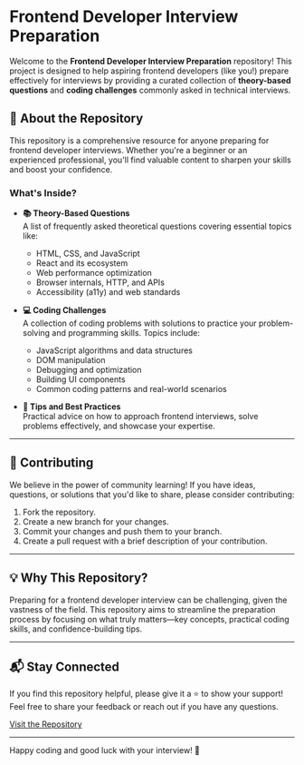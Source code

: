 # Frontend Developer Interview Preparation

Welcome to the **Frontend Developer Interview Preparation** repository! This project is designed to help aspiring frontend developers (like you!) prepare effectively for interviews by providing a curated collection of **theory-based questions** and **coding challenges** commonly asked in technical interviews.

## 🌟 About the Repository

This repository is a comprehensive resource for anyone preparing for frontend developer interviews. Whether you're a beginner or an experienced professional, you'll find valuable content to sharpen your skills and boost your confidence.

### What's Inside?

- **📚 Theory-Based Questions**  
  A list of frequently asked theoretical questions covering essential topics like:
  - HTML, CSS, and JavaScript
  - React and its ecosystem
  - Web performance optimization
  - Browser internals, HTTP, and APIs
  - Accessibility (a11y) and web standards

- **💻 Coding Challenges**  
  A collection of coding problems with solutions to practice your problem-solving and programming skills. Topics include:
  - JavaScript algorithms and data structures
  - DOM manipulation
  - Debugging and optimization
  - Building UI components
  - Common coding patterns and real-world scenarios

- **🔧 Tips and Best Practices**  
  Practical advice on how to approach frontend interviews, solve problems effectively, and showcase your expertise.

---

## 🤝 Contributing

We believe in the power of community learning! If you have ideas, questions, or solutions that you'd like to share, please consider contributing:

1. Fork the repository.
2. Create a new branch for your changes.
3. Commit your changes and push them to your branch.
4. Create a pull request with a brief description of your contribution.

---

## 💡 Why This Repository?

Preparing for a frontend developer interview can be challenging, given the vastness of the field. This repository aims to streamline the preparation process by focusing on what truly matters—key concepts, practical coding skills, and confidence-building tips.

---

## 📬 Stay Connected

If you find this repository helpful, please give it a ⭐ to show your support!  
Feel free to share your feedback or reach out if you have any questions.

[Visit the Repository](https://github.com/akshadjaiswal/Interview-Preparation)

---

Happy coding and good luck with your interview! 🚀
